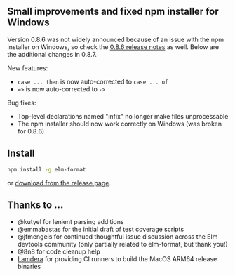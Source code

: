 ## Small improvements and fixed npm installer for Windows

Version 0.8.6 was not widely announced because of an issue with the npm installer on Windows,
so check the [0.8.6 release notes](https://github.com/avh4/elm-format/releases/tag/0.8.6) as well.
Below are the additional changes in 0.8.7.

New features:
  - `case ... then` is now auto-corrected to `case ... of`
  - `=>` is now auto-corrected to `->`

Bug fixes:
  - Top-level declarations named "infix" no longer make files unprocessable
  - The npm installer should now work correctly on Windows (was broken for 0.8.6)


## Install

```sh
npm install -g elm-format
```

or [download from the release page](https://github.com/avh4/elm-format/releases/tag/0.8.7).


## Thanks to ...

  - @kutyel for lenient parsing additions
  - @emmabastas for the initial draft of test coverage scripts
  - @jfmengels for continued thoughtful issue discussion across the Elm devtools community (only partially related to elm-format, but thank you!)
  - @8n8 for code cleanup help
  - [Lamdera](https://www.lamdera.com/) for providing CI runners to build the MacOS ARM64 release binaries
